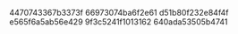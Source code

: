 4470743367b3373f
66973074ba6f2e61
d51b80f232e84f4f
e565f6a5ab56e429
9f3c5241f1013162
640ada53505b4741

